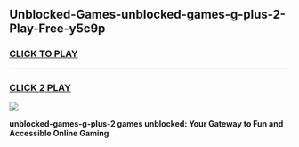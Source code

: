 
## Unblocked-Games-unblocked-games-g-plus-2-Play-Free-y5c9p
<h3>
<a href="https://premium76.site?title=unblocked-games-g-plus-2&ref=18A1">CLICK TO PLAY</a></h3>
<hr>

<h3>
<a href="https://premium76.site?title=unblocked-games-g-plus-2&ref=18A1">CLICK 2 PLAY</a>
  
</h3>

<a href="https://premium76.site?title=unblocked-games-g-plus-2&ref=18A1"><img src="https://clearcache.store/games.png"></a>


**unblocked-games-g-plus-2 games unblocked: Your Gateway to Fun and Accessible Online Gaming**
